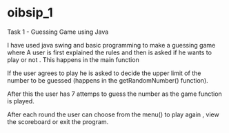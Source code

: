 # oibsip_1

Task 1 - Guessing Game using Java

I have used java swing and basic programming to make a guessing game where A user is first explained the rules and then is asked if he wants to play or not . This happens in the main function

If the user agrees to play he is asked to decide the upper limit of the number to be guessed (happens in the getRandomNumber() function).

After this the user has 7 attemps to guess the number as the game function is played.

After each round the user can choose from the menu() to play again , view the scoreboard or exit the program.
